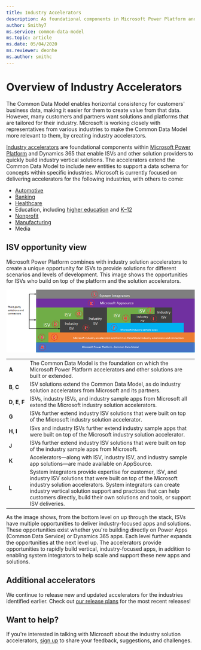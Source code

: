 ```yaml
---
title: Industry Accelerators
description: As foundational components in Microsoft Power Platform and Dynamics 365, industry accelerators enable ISVs and other solution providers to quickly build industry vertical solutions.
author: Smithy7
ms.service: common-data-model
ms.topic: article
ms.date: 05/04/2020
ms.reviewer: deonhe
ms.author: smithc
---
```


# Overview of Industry Accelerators

The Common Data Model enables horizontal consistency for customers' business data, making it easier for them to create value from that data. However, many customers and partners want solutions and platforms that are tailored for their industry. Microsoft is working closely with representatives from various industries to make the Common Data Model more relevant to them, by creating industry accelerators.

[Industry accelerators](https://community.dynamics.com/365/b/dynamics365isvsuccess/archive/2018/08/01/dynamics-365-brings-industry-focus-through-the-microsoft-power-platform-and-solution-accelerators) are foundational components within [Microsoft Power Platform](https://docs.microsoft.com/power-platform/) and Dynamics 365 that enable ISVs and other solution providers to quickly build industry vertical solutions. The accelerators extend the Common Data Model to include new entities to support a data schema for concepts within specific industries. Microsoft is currently focused on delivering accelerators for the following industries, with others to come:

-	[Automotive](automotive-accelerator.md)
-	[Banking](banking-accelerator.md)
- [Healthcare](health-accelerator.md)
-	Education, including [higher education](hied-accelerator.md) and [K&ndash;12](edu-k12-accelerator.md)
-	[Nonprofit](nfp-accelerator.md)
-	[Manufacturing](manufacturing-accelerator.md)
- Media

## ISV opportunity view

Microsoft Power Platform combines with industry solution accelerators to create a unique opportunity for ISVs to provide solutions for different scenarios and levels of development. This image shows the opportunities for ISVs who build on top of the platform and the solution accelerators.

![ISV opportunity view](media/isv-layered-opportunity_mockup.png "ISV opportunity view")

|           |            |
|-----------|------------|
| **A** | The Common Data Model is the foundation on which the Microsoft Power Platform accelerators and other solutions are built or extended. |
| **B**, **C** | ISV solutions extend the Common Data Model, as do industry solution accelerators from Microsoft and its partners.|
| **D**,&nbsp;**E**,&nbsp;**F** | ISVs, industry ISVs, and industry sample apps from Microsoft all extend the Microsoft industry solution accelerators.|
| **G** | ISVs further extend industry ISV solutions that were built on top of the Microsoft industry solution accelerator.|
| **H**, **I** | ISvs and industry ISVs further extend industry sample apps that were built on top of the Microsoft industry solution accelerator. |
| **J** | ISVs further extend industry ISV solutions that were built on top of the industry sample apps from Microsoft.|
| **K** | Accelerators&mdash;along with ISV, industry ISV, and industry sample app solutions&mdash;are made available on AppSource.|
| **L** | System integrators provide expertise for customer, ISV, and industry ISV solutions that were built on top of the Microsoft industry solution accelerators. System integrators can create industry vertical solution support and practices that can help customers directly, build their own solutions and tools, or support ISV deliveries.|

As the image shows, from the bottom level on up through the stack, ISVs have multiple opportunities to deliver industry-focused apps and solutions. These opportunities exist whether you're building directly on Power Apps (Common Data Service) or Dynamics 365 apps. Each level further expands the opportunities at the next level up. The accelerators provide opportunities to rapidly build vertical, industry-focused apps, in addition to enabling system integrators to help scale and support these new apps and solutions.


## Additional accelerators

We continue to release new and updated accelerators for the industries identified earlier. Check out [our release plans](https://dynamics.microsoft.com/business-applications/product-updates/) for the most recent releases!

## Want to help?

If you're interested in talking with Microsoft about the industry solution accelerators, [sign up](https://aka.ms/cdmengage) to share your feedback, suggestions, and challenges.

